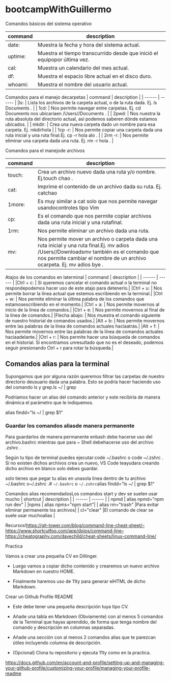 # bootcampWithGuillermo

Comandos básicos del sistema operativo

| command | description |
| ------ | ------ |
|date: | Muestra la fecha y hora del sistema actual. |
|uptime: | Muestra el tiempo transcurrido desde que inició el equipopor última vez. |
|cal: | Muestra un calendario del mes actual. |
|df: | Muestra el espacio libre actual en el disco duro. |
|whoami: | Muestra el nombre del usuario actual. |

Comandos para el manejo decarpetas
| command | description |
| ------ | ------ |
|ls:  | Lista los archivos de la carpeta actual, o de la ruta dada. Ej. ls Documents . |
| 1cd: | Nos permite navegar entre carpetas. Ej. cd Documents nos ubicaríaen /Users/<usuario>/Documents . |
| 2pwd: | Nos nuestra la ruta absoluta del directorio actual, así podemos saberen dónde estamos ubicados. |
| mkdir: | Crea una nueva carpeta dado un nombre para esa carpeta. Ej. mkdirhola |
| 1cp -r: | Nos permite copiar una carpeta dada una ruta inicial y una ruta final.Ej. cp -r hola alo . |
| 2rm -r:  | Nos permite eliminar una carpeta dada una ruta. Ej. rm -r hola .  |

Comandos para el manejode archivos

| command | description |
| ------ | ------ |
|touch: | Crea un archivo nuevo dada una ruta y/o nombre. Ej.touch chao . |
|cat: | Imprime el contenido de un archivo dada su ruta. Ej. catchao |
| 1more: | Es muy similar a cat solo que nos permite navegar usandocontroles tipo Vim |
| cp: | Es el comando que nos permite copiar archivos dada una ruta inicial y una rutafinal.|
| 1rm: | Nos permite eliminar un archivo dada una ruta. |
| mv: | Nos permite mover un archivo o carpeta dada una ruta inicial y una ruta final.Ej. mv adios /Users/<usuario>/Downloadsmv también es el comando que nos permite cambiar el nombre de un archivo ocarpeta. Ej. mv adios bye .|

Atajos de los comandos en laterminal
| command | description |
| ------ | ------ |
|Ctrl + c: | Si queremos cancelar el comando actual o la terminal no respondepodemos hacer uso de este atajo para detenerlo.|
|Ctrl + u: | Nos permite borrar la línea actual que estemos escribiendo en la terminal.|
|Ctrl + w: | Nos permite eliminar la última palabra de los comandos que estamosescribiendo en el momento.|
|Ctrl + a: | Nos permite movernos al inicio de la línea de comandos.|
|Ctrl + e: | Nos permite movernos al final de la línea de comandos.|
|Flecha abajo: | Nos muestra el comando siguiente de nuestro historial de comandos usados.|
|Alt + b: | Nos permite movernos entre las palabras de la línea de comandos actuales haciaatrás.|
|Alt + f: | Nos permite movernos entre las palabras de la línea de comandos actuales haciaadelante.|
|Ctrl + r: | Nos permite hacer una búsqueda de comandos en el historial. Si encontramos unresultado que no es el deseado, podemos seguir presionando Ctrl + r para rotar la búsqueda.|

## Comandos alias para la terminal

Supongamos que por alguna razón queremos filtrar las carpetas de nuestro directorio deusuario dada una palabra. Esto se podría hacer haciendo uso del comando ls y grep.ls ~/ | grep <palabra>

Podríamos hacer un alias del comando anterior y este recibiría de manera dinámica el parámetro que le indiquemos.

alias findd="ls ~/ | grep $1"

### Guardar los comandos aliasde manera permanente 

Para guardarlos de manera permanente enbash debe hacerse uso del archivo.bashrc mientras que para ~ Shell debehacerse uso del archivo .zshrc .


Según tu tipo de terminal puedes ejecutar:code ~/.bashrc o code ~/.zshrc . Sí no existen dichos archivos crea un nuevo, VS Code teayudara creando dicho archivo en blanco solo debes guardar.

solo tienes que pegar tu alias en unasola linea dentro de tu archivo ~/.bashrc o~/.zshrc .# `~/.bashrc` o `~/.zshrc`alias findd="ls ~/ | grep $1"

Comandos alias recomendadosLos comandos start y dev se suelen usar mucho
| shortcut | description |
| ------ | ------ |
| npmd | alias npmd="npm run dev" | 
|npms | alias npms="npm start"|
| alias rm="trash" |Para evitar eliminar permanente los archivos|
| cl="clear" |El comando de clear se suele usar muchoalias |

Recursos!https://git-tower.com/blog/command-line-cheat-sheet/–https://www.shortcutfoo.com/app/dojos/command-line–https://cheatography.com/davechild/cheat-sheets/linux-command-line/

Practica

Vamos a crear una pequeña CV en Dillinger. 

- Luego vamos a copiar dicho contenido y crearemos un nuevo archivo Markdown en nuestro HOME.

- Finalmente haremos uso de 11ty para generar elHTML de dicho Markdown.

Crear un Github Profile README

- Este debe tener una pequeña descripción tuya tipo CV.
- Añade una tabla en Markdown (Obviamente) con al menos 5 comandos de la Terminal que hayas aprendido, de forma que tenga nombre del comando y descripción en columnas separadas. 

- Añade una sección con al menos 2 comandos alias que te parezcan útiles incluyendo columna de descripción.

- (Opcional) Clona tu repositorio y ejecuta 11ty como en la practica.

https://docs.github.com/en/account-and-profile/setting-up-and-managing-your-github-profile/customizing-your-profile/managing-your-profile-readme

